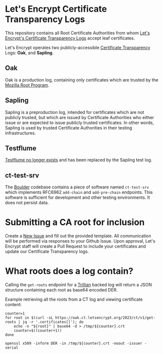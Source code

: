 # Let's Encrypt Certificate Transparency Logs

This repository contains all Root Certificate Authorities from whom [Let's Encrypt's Certificate Transparency Logs](https://letsencrypt.org/docs/ct-logs/) accept leaf certificates.

Let's Encrypt operates two publicly-accessible [Certificate Transparency](https://www.certificate-transparency.org/what-is-ct) Logs: **Oak**, and **Sapling**.

## Oak

Oak is a production log, containing only certificates which are trusted by the [Mozilla Root Program](https://www.mozilla.org/en-US/about/governance/policies/security-group/certs/policy/).

## Sapling

Sapling is a preproduction log, intended for certificates which are not publicly trusted, but which are issued by Certificate Authorities who either issue or are expected to issue publicly trusted certificates. In other words, Sapling is used by trusted Certificate Authorities in their testing infrastructures.

## Testflume

[Testflume no longer exists](https://groups.google.com/a/chromium.org/g/ct-policy/c/CLBlt5rSsAk) and has been replaced by the Sapling test log.

## ct-test-srv

The [Boulder](https://github.com/letsencrypt/boulder/tree/main/test/ct-test-srv) codebase contains a piece of software named `ct-test-srv` which  implements RFC6962 `add-chain` and `add-pre-chain` endpoints. This software is sufficient for development and other testing environments. It does not persist data.

# Submitting a CA root for inclusion

Create a [New Issue](https://github.com/letsencrypt/ct-log-metadata/issues/new/choose) and fill out the provided template. All communication will be performed via responses to your Github Issue. Upon approval, Let's Encrypt staff will create a Pull Request to include your certificates and update our Certificate Transparency logs.

# What roots does a log contain?

Calling the `get-roots` endpoint for a [Trillian](https://github.com/google/trillian) backed log will return a JSON structure containing each root as base64 encoded DER.

Example retrieving all the roots from a CT log and viewing certificate content:
```
counter=1
for root in $(curl -sL https://oak.ct.letsencrypt.org/2023/ct/v1/get-roots | jq -r '.certificates[]'); do
    echo -n "${root}" | base64 -d > /tmp/${counter}.crt
    counter=$((counter+1))
done

openssl x509 -inform DER -in /tmp/${counter}.crt -noout -issuer -serial
```
